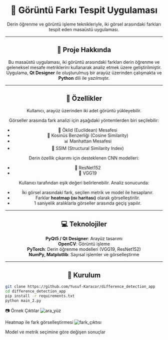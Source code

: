 <h1 align="center">🧠 Görüntü Farkı Tespit Uygulaması</h1>

<p align="center">
  Derin öğrenme ve görüntü işleme teknikleriyle, iki görsel arasındaki farkları tespit eden masaüstü uygulaması.
</p>

---

<h2 align="center">📌 Proje Hakkında</h2>

<p align="center">
Bu masaüstü uygulaması, iki görüntü arasındaki farkları derin öğrenme ve geleneksel mesafe metriklerini kullanarak analiz etmek üzere geliştirilmiştir. 
Uygulama, <strong>Qt Designer</strong> ile oluşturulmuş bir arayüz üzerinden çalışmakta ve <strong>Python</strong> dili ile yazılmıştır.
</p>

---

<h2 align="center">🔧 Özellikler</h2>

<p align="center">
Kullanıcı, arayüz üzerinden iki adet görüntü yükleyebilir.
</p>

<p align="center">
Görseller arasında fark analizi için aşağıdaki yöntemlerden biri seçilebilir:
</p>

<ul align="center">
  <li>📏 Öklid (Euclidean) Mesafesi</li>
  <li>📐 Kosinüs Benzerliği (Cosine Similarity)</li>
  <li>📊 Manhattan Mesafesi</li>
  <li>🧩 SSIM (Structural Similarity Index)</li>
</ul>

<p align="center">
Derin özellik çıkarımı için desteklenen CNN modelleri:
</p>

<ul align="center">
  <li>🧠 ResNet152</li>
  <li>🧠 VGG19</li>
</ul>

<p align="center">
Kullanıcı tarafından eşik değeri belirlenebilir. Analiz sonucunda:
</p>

<ul align="center">
  <li>İki görsel arasındaki fark, seçilen metrik ve model ile hesaplanır.</li>
  <li>Farklar <strong>heatmap (ısı haritası)</strong> olarak görselleştirilir.</li>
  <li>1 saniyelik aralıklarla görseller arasında geçiş yapılır.</li>
</ul>

---

<h2 align="center">💻 Teknolojiler</h2>

<p align="center">
  <strong>PyQt5 / Qt Designer</strong>: Arayüz tasarımı<br/>
  <strong>OpenCV</strong>: Görüntü işleme<br/>
  <strong>PyTorch</strong>: Derin öğrenme modelleri (VGG19, ResNet152)<br/>
  <strong>NumPy, Matplotlib</strong>: Sayısal işlemler ve görselleştirme
</p>

---

<h2 align="center">📂 Kurulum</h2>

```bash
git clone https://github.com/Yusuf-Karacor/difference_detection_app
cd difference_detection_app
pip install -r requirements.txt
python main_2.py
```

<p align="center">

📷 Örnek Çıktılar
![ara_yüz](https://github.com/user-attachments/assets/319ed9da-768c-4fca-831a-bcf0342e00b5)

Heatmap ile fark görselleştirmesi
![fark_çıktısı](https://github.com/user-attachments/assets/938d4671-10a1-4861-9b67-f7292bdf3bb2)

Model ve metrik seçimine göre değişen sonuçlar
</p>

